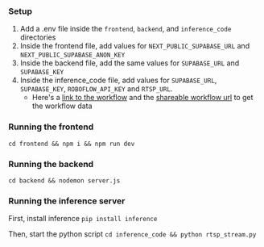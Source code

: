 ### Setup
1. Add a .env file inside the `frontend`, `backend`, and `inference_code` directories
2. Inside the frontend file, add values for `NEXT_PUBLIC_SUPABASE_URL` and `NEXT_PUBLIC_SUPABASE_ANON_KEY`
3. Inside the backend file, add the same values for `SUPABASE_URL` and `SUPABASE_KEY`
4. Inside the inference_code file, add values for `SUPABASE_URL`, `SUPABASE_KEY`, `ROBOFLOW_API_KEY` and `RTSP_URL`.
   - Here's a [link to the workflow](https://app.roboflow.com/roboflow-emily/workflows/edit/rtsp-stream-sf) and the [shareable workflow url](https://app.roboflow.com/workflows/embed/eyJhbGciOiJIUzI1NiIsInR5cCI6IkpXVCJ9.eyJ3b3JrZmxvd0lkIjoiT0pRdEdrQ3N4SUVoZXgxOGYzcm4iLCJ3b3Jrc3BhY2VJZCI6IkltRkxJWlNrR2JOeTl6YjRVdXFsTXpQUnBwUTIiLCJ1c2VySWQiOiJJbUZMSVpTa0diTnk5emI0VXVxbE16UFJwcFEyIiwiaWF0IjoxNzQxMzAyNDQ0fQ.rZ3Ntd9cqCHlvwYHY2-eh80tw1ir2YhTYQT-Cb19sfc) to get the workflow data

### Running the frontend
`cd frontend && npm i && npm run dev`

### Running the backend
`cd backend && nodemon server.js`

### Running the inference server

First, install inference
`pip install inference`

Then, start the python script
`cd inference_code && python rtsp_stream.py`

 

